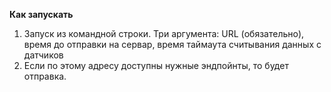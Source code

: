 **Как запускать**
1. Запуск из командной строки. Три аргумента: URL (обязательно), время до отправки на сервар, время таймаута считывания данных с датчиков
2. Если по этому адресу доступны нужные эндпойнты, то будет отправка.
